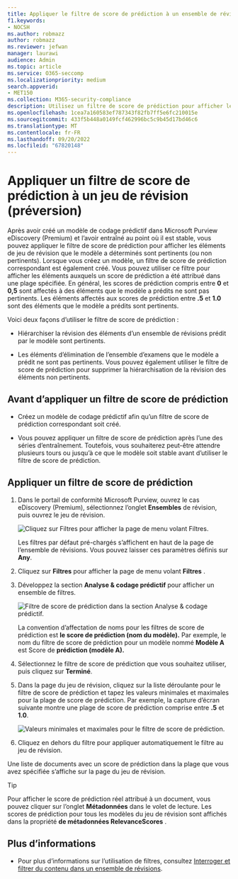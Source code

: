 ```yaml
---
title: Appliquer le filtre de score de prédiction à un ensemble de révisions
f1.keywords:
- NOCSH
ms.author: robmazz
author: robmazz
ms.reviewer: jefwan
manager: laurawi
audience: Admin
ms.topic: article
ms.service: O365-seccomp
ms.localizationpriority: medium
search.appverid:
- MET150
ms.collection: M365-security-compliance
description: Utilisez un filtre de score de prédiction pour afficher les éléments qu’un modèle de codage prédictif prédit comme pertinents ou non pertinents.
ms.openlocfilehash: 1cea7a160583ef787343f82fb7ff5e6fc210015e
ms.sourcegitcommit: 433f5b448a0149fcf462996bc5c9b45d17bd46c6
ms.translationtype: MT
ms.contentlocale: fr-FR
ms.lasthandoff: 09/20/2022
ms.locfileid: "67820148"
---
```

# <a name="apply-a-prediction-score-filter-to-a-review-set-preview"></a>Appliquer un filtre de score de prédiction à un jeu de révision (préversion)

Après avoir créé un modèle de codage prédictif dans Microsoft Purview eDiscovery (Premium) et l’avoir entraîné au point où il est stable, vous pouvez appliquer le filtre de score de prédiction pour afficher les éléments de jeu de révision que le modèle a déterminés sont pertinents (ou non pertinents). Lorsque vous créez un modèle, un filtre de score de prédiction correspondant est également créé. Vous pouvez utiliser ce filtre pour afficher les éléments auxquels un score de prédiction a été attribué dans une plage spécifiée. En général, les scores de prédiction compris entre **0** et **0,5** sont affectés à des éléments que le modèle a prédits ne sont pas pertinents. Les éléments affectés aux scores de prédiction entre **.5** et **1.0** sont des éléments que le modèle a prédits sont pertinents.

Voici deux façons d’utiliser le filtre de score de prédiction :

- Hiérarchiser la révision des éléments d’un ensemble de révisions prédit par le modèle sont pertinents.

- Les éléments d’élimination de l’ensemble d’examens que le modèle a prédit ne sont pas pertinents. Vous pouvez également utiliser le filtre de score de prédiction pour supprimer la hiérarchisation de la révision des éléments non pertinents.

## <a name="before-you-apply-a-prediction-score-filter"></a>Avant d’appliquer un filtre de score de prédiction

- Créez un modèle de codage prédictif afin qu’un filtre de score de prédiction correspondant soit créé.

- Vous pouvez appliquer un filtre de score de prédiction après l’une des séries d’entraînement. Toutefois, vous souhaiterez peut-être attendre plusieurs tours ou jusqu’à ce que le modèle soit stable avant d’utiliser le filtre de score de prédiction.

## <a name="apply-a-prediction-score-filter"></a>Appliquer un filtre de score de prédiction

1. Dans le portail de conformité Microsoft Purview, ouvrez le cas eDiscovery (Premium), sélectionnez l’onglet **Ensembles** de révision, puis ouvrez le jeu de révision.

   ![Cliquez sur Filtres pour afficher la page de menu volant Filtres.](..\media\PredictionScoreFilter0.png)   

   Les filtres par défaut pré-chargés s’affichent en haut de la page de l’ensemble de révisions. Vous pouvez laisser ces paramètres définis sur **Any**.

2. Cliquez sur **Filtres** pour afficher la page de menu volant **Filtres** .

3. Développez la section **Analyse & codage prédictif** pour afficher un ensemble de filtres.

      ![Filtre de score de prédiction dans la section Analyse & codage prédictif.](..\media\PredictionScoreFilter1.png)

   La convention d’affectation de noms pour les filtres de score de prédiction est **le score de prédiction (nom du modèle).** Par exemple, le nom du filtre de score de prédiction pour un modèle nommé **Modèle A** est Score de **prédiction (modèle A).**

4. Sélectionnez le filtre de score de prédiction que vous souhaitez utiliser, puis cliquez sur **Terminé**.

5. Dans la page du jeu de révision, cliquez sur la liste déroulante pour le filtre de score de prédiction et tapez les valeurs minimales et maximales pour la plage de score de prédiction. Par exemple, la capture d’écran suivante montre une plage de score de prédiction comprise entre **.5** et **1.0**.

   ![Valeurs minimales et maximales pour le filtre de score de prédiction.](..\media\PredictionScoreFilter2.png)

6. Cliquez en dehors du filtre pour appliquer automatiquement le filtre au jeu de révision.

  Une liste de documents avec un score de prédiction dans la plage que vous avez spécifiée s’affiche sur la page du jeu de révision. 

  > [!TIP]
  > Pour afficher le score de prédiction réel attribué à un document, vous pouvez cliquer sur l’onglet **Métadonnées** dans le volet de lecture. Les scores de prédiction pour tous les modèles du jeu de révision sont affichés dans la propriété **de métadonnées RelevanceScores** .

## <a name="more-information"></a>Plus d’informations

- Pour plus d’informations sur l’utilisation de filtres, consultez [Interroger et filtrer du contenu dans un ensemble de révisions](review-set-search.md).
